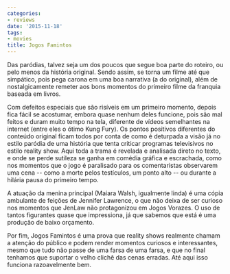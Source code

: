 ```yaml
---
categories:
- reviews
date: '2015-11-18'
tags:
- movies
title: Jogos Famintos
---
```


Das paródias, talvez seja um dos poucos que segue boa parte do roteiro, ou pelo menos da história original. Sendo assim, se torna um filme até que simpático, pois pega carona em uma boa narrativa (a do original), além de nostalgicamente remeter aos bons momentos do primeiro filme da franquia baseada em livros.

Com defeitos especiais que são risíveis em um primeiro momento, depois fica fácil se acostumar, embora quase nenhum deles funcione, pois são mal feitos e duram muito tempo na tela, diferente de vídeos semelhantes na internet (entre eles o ótimo Kung Fury). Os pontos positivos diferentes do conteúdo original ficam todos por conta de como é deturpada a visão já no estilo paródia de uma história que tenta criticar programas televisivos no estilo reality show. Aqui toda a trama é revelada e analisada direto no texto, e onde se perde sutileza se ganha em comédia gráfica e escrachada, como nos momentos que o jogo é paralisado para os comentaristas observarem uma cena -- como a morte pelos testículos, um ponto alto -- ou durante a hilária pausa do primeiro tempo.

A atuação da menina principal (Maiara Walsh, igualmente linda) é uma cópia ambulante de feições de Jennifer Lawrence, o que não deixa de ser curioso nos momentos que JenLaw não protagonizou em Jogos Vorazes. O uso de tantos figurantes quase que impressiona, já que sabemos que está é uma produção de baixo orçamento.

Por fim, Jogos Famintos é uma prova que reality shows realmente chamam a atenção do público e podem render momentos curiosos e interessantes, mesmo que tudo não passe de uma farsa de uma farsa, e que no final tenhamos que suportar o velho clichê das cenas erradas. Até aqui isso funciona razoavelmente bem.